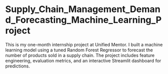 
# Supply_Chain_Management_Demand_Forecasting_Machine_Learning_Project
This is my one-month internship project at Unified Mentor. I built a machine learning model using a tuned Random Forest Regressor to forecast the number of products sold in a supply chain. The project includes feature engineering, evaluation metrics, and an interactive Streamlit dashboard for predictions.
